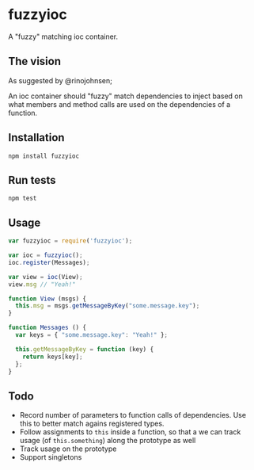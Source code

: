 # fuzzyioc

A "fuzzy" matching ioc container.

## The vision

As suggested by @rinojohnsen;

An ioc container should "fuzzy" match dependencies to inject based on what members and method calls are used on the dependencies of a function.

## Installation

`npm install fuzzyioc`

## Run tests

`npm test`

## Usage

```js
var fuzzyioc = require('fuzzyioc');

var ioc = fuzzyioc();
ioc.register(Messages);

var view = ioc(View);
view.msg // "Yeah!"

function View (msgs) {
  this.msg = msgs.getMessageByKey("some.message.key");
}

function Messages () {
  var keys = { "some.message.key": "Yeah!" };

  this.getMessageByKey = function (key) {
    return keys[key];
  };
}
```

## Todo

- Record number of parameters to function calls of dependencies. Use this to better match agains registered types.
- Follow assignments to `this` inside a function, so that a we can track usage (of `this.something`) along the prototype as well
- Track usage on the prototype
- Support singletons



